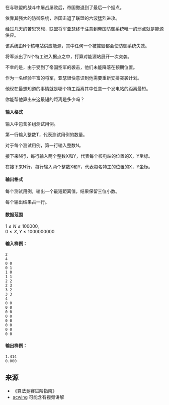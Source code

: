 在与联盟的战斗中屡战屡败后，帝国撤退到了最后一个据点。

依靠其强大的防御系统，帝国击退了联盟的六波猛烈进攻。

经过几天的苦思冥想，联盟将军亚瑟终于注意到帝国防御系统唯一的弱点就是能源供应。

该系统由N个核电站供应能源，其中任何一个被摧毁都会使防御系统失效。

将军派出了N个特工进入据点之中，打算对能源站展开一次突袭。

不幸的是，由于受到了帝国空军的袭击，他们未能降落在预期位置。

作为一名经验丰富的将军，亚瑟很快意识到他需要重新安排突袭计划。

他现在最想知道的事情就是哪个特工距离其中任意一个发电站的距离最短。

你能帮他算出来这最短的距离是多少吗？

#### 输入格式

输入中包含多组测试用例。

第一行输入整数T，代表测试用例的数量。

对于每个测试用例，第一行输入整数N。

接下来N行，每行输入两个整数X和Y，代表每个核电站的位置的X，Y坐标。

在接下来N行，每行输入两个整数X和Y，代表每名特工的位置的X，Y坐标。

#### 输出格式

每个测试用例，输出一个最短距离值，结果保留三位小数。

每个输出结果占一行。

#### 数据范围

$1 \le N \le 100000$,  
$0 \le X,Y \le 1000000000$

#### 输入样例：

```
2
4
0 0
0 1
1 0
1 1
2 2
2 3
3 2
3 3
4
0 0
0 0
0 0
0 0
0 0
0 0
0 0
0 0
```

#### 输出样例：

```
1.414
0.000
```

## 来源 
- 《算法竞赛进阶指南》
- [acwing](https://www.acwing.com/problem/content/121/) 可能含有视频讲解